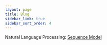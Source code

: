 ```yaml
---
layout: page
title: Blog
sidebar_link: true
sidebar_sort_order: 4
---
```


Natural Language Processing: 
<a href="">Sequence Model</a>

